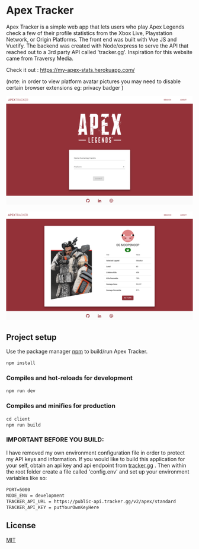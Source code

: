 # Apex Tracker

Apex Tracker is a simple web app that lets users who play Apex Legends check a few of their profile statistics from the Xbox Live, Playstation Network, or Origin Platforms. The front end was built with Vue JS and Vuetify. The backend was created with Node/express to serve the API that reached out to a 3rd party API called 'tracker.gg'. Inspiration for this website came from Traversy Media.

Check it out : https://my-apex-stats.herokuapp.com/

(note: in order to view platform avatar pictures you may need to disable certain browser extensions eg: privacy badger )

![Screenshot](https://github.com/ClaytonMatulich/apex-tracker/blob/master/public/img/apex-tracker-home.png)

![Screenshot](https://github.com/ClaytonMatulich/apex-tracker/blob/master/public/img/apex-tracker-search.png)

## Project setup

Use the package manager [npm](https://nodejs.org/en/) to build/run Apex Tracker.

```
npm install
```

### Compiles and hot-reloads for development

```
npm run dev
```

### Compiles and minifies for production

```
cd client
npm run build
```

### IMPORTANT BEFORE YOU BUILD:

I have removed my own environment configuration file in order to protect my API keys and information. If you would like to build this application for your self, obtain an api key and api endpoint from [tracker.gg](https://tracker.gg/developers) . Then within the root folder create a file called 'config.env' and set up your environment variables like so:

```
PORT=5000
NODE_ENV = development
TRACKER_API_URL = https://public-api.tracker.gg/v2/apex/standard
TRACKER_API_KEY = putYourOwnKeyHere
```

## License

[MIT](https://choosealicense.com/licenses/mit/)

